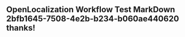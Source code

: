 <properties
ms.topic="hero-topic1"
ms.test1="hero-topic"
ms.test2="test"/>

## OpenLocalization Workflow Test MarkDown 2bfb1645-7508-4e2b-b234-b060ae440620 thanks!
